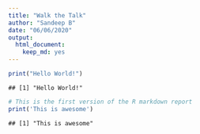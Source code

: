 ```yaml
---
title: "Walk the Talk"
author: "Sandeep B"
date: "06/06/2020"
output: 
  html_document: 
    keep_md: yes
---
```



```r
print("Hello World!")
```

```
## [1] "Hello World!"
```

```r
# This is the first version of the R markdown report
print('This is awesome')
```

```
## [1] "This is awesome"
```

